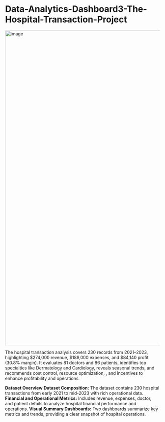 # Data-Analytics-Dashboard3-The-Hospital-Transaction-Project

<img width="1536" height="1024" alt="image" src="https://github.com/user-attachments/assets/b6b42283-d6fb-47b4-a257-1d92f9e02d22" />


The hospital transaction analysis covers 230 records from 2021–2023, highlighting $274,000 revenue, $189,000 expenses, and $84,140 profit (30.8% margin). It evaluates 81 doctors and 86 patients, identifies top specialties like Dermatology and Cardiology, reveals seasonal trends, and recommends cost control, resource optimization, , and incentives to enhance profitability and operations.


**Dataset Overview**
**Dataset Composition:** The dataset contains 230 hospital transactions from early 2021 to mid-2023 with rich operational data.
**Financial and Operational Metrics:** Includes revenue, expenses, doctor, and patient details to analyze hospital financial performance and operations.
**Visual Summary Dashboards:** Two dashboards summarize key metrics and trends, providing a clear snapshot of hospital operations.

